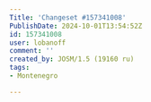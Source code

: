 ```yaml
---
Title: 'Changeset #157341008'
PublishDate: 2024-10-01T13:54:52Z
id: 157341008
user: lobanoff
comment: ''
created_by: JOSM/1.5 (19160 ru)
tags:
- Montenegro

---
```

